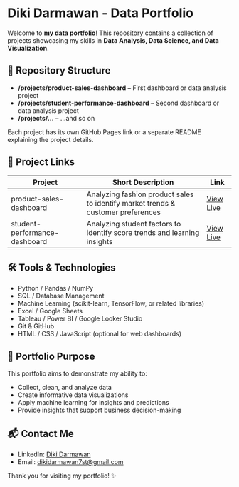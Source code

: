 # Diki Darmawan - Data Portfolio

Welcome to **my data portfolio**! This repository contains a collection of projects showcasing my skills in **Data Analysis, Data Science, and Data Visualization**.  

## 📂 Repository Structure

- **/projects/product-sales-dashboard** – First dashboard or data analysis project  
- **/projects/student-performance-dashboard** – Second dashboard or data analysis project  
- **/projects/...** – …and so on  

Each project has its own GitHub Pages link or a separate README explaining the project details.  

## 🔗 Project Links

| Project | Short Description | Link |
|--------|-----------------|------|
| product-sales-dashboard | Analyzing fashion product sales to identify market trends & customer preferences | [View Live](https://username.github.io/fashion-dashboard/) |
| student-performance-dashboard | Analyzing student factors to identify score trends and learning insights | [View Live](https://username.github.io/project-2/) |

## 🛠️ Tools & Technologies
- Python / Pandas / NumPy  
- SQL / Database Management  
- Machine Learning (scikit-learn, TensorFlow, or related libraries)  
- Excel / Google Sheets  
- Tableau / Power BI / Google Looker Studio  
- Git & GitHub  
- HTML / CSS / JavaScript (optional for web dashboards)

## 📌 Portfolio Purpose
This portfolio aims to demonstrate my ability to:  
- Collect, clean, and analyze data  
- Create informative data visualizations  
- Apply machine learning for insights and predictions  
- Provide insights that support business decision-making  

## 📬 Contact Me
- LinkedIn: [Diki Darmawan](https://bit.ly/LinkedInDikiDarmawan)  
- Email: dikidarmawan7st@gmail.com

Thank you for visiting my portfolio! ✨
